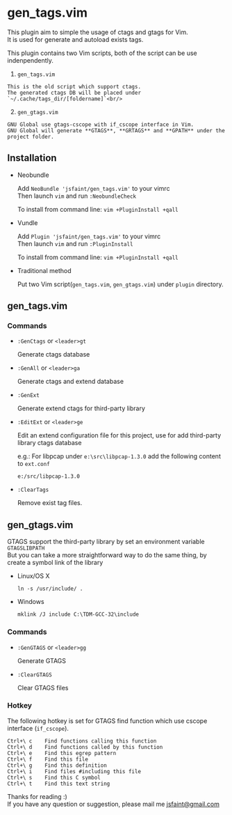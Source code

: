 # gen_tags.vim

  This plugin aim to simple the usage of ctags and gtags for Vim.<br/>
  It is used for generate and autoload exists tags.

  This plugin contains two Vim scripts, both of the script can be use indenpendently.

  1. `gen_tags.vim`

    This is the old script which support ctags.  
    The generated ctags DB will be placed under `~/.cache/tags_dir/[foldername]`<br/>

  2. `gen_gtags.vim`

    GNU Global use gtags-cscope with if_cscope interface in Vim.  
    GNU Global will generate **GTAGS**, **GRTAGS** and **GPATH** under the project folder.

## Installation

* Neobundle

  Add `NeoBundle 'jsfaint/gen_tags.vim'` to your vimrc<br/>
  Then launch `vim` and run `:NeobundleCheck`

  To install from command line: `vim +PluginInstall +qall`

* Vundle

  Add `Plugin 'jsfaint/gen_tags.vim'` to your vimrc<br/>
  Then launch `vim` and run `:PluginInstall`

  To install from command line: `vim +PluginInstall +qall`

* Traditional method

  Put two Vim script(`gen_tags.vim`, `gen_gtags.vim`) under `plugin` directory.

## gen_tags.vim

### Commands

  * `:GenCtags` or `<leader>gt`

    Generate ctags database

  * `:GenAll` or `<leader>ga`

    Generate ctags and extend database

  * `:GenExt`

    Generate extend ctags for third-party library

  * `:EditExt` or `<leader>ge`

    Edit an extend configuration file for this project, use for add third-party library ctags database

    e.g.: For libpcap under `e:\src\libpcap-1.3.0` add the following content to `ext.conf`

    ```
    e:/src/libpcap-1.3.0
    ```

  * `:ClearTags`

    Remove exist tag files.

## gen_gtags.vim

  GTAGS support the third-party library by set an environment variable `GTAGSLIBPATH`<br/>
  But you can take a more straightforward way to do the same thing, by create a symbol link of the library

  * Linux/OS X

    ```
    ln -s /usr/include/ .
    ```

  * Windows

    ```
    mklink /J include C:\TDM-GCC-32\include
    ```

### Commands
  * `:GenGTAGS` or `<leader>gg`

    Generate GTAGS

  * `:ClearGTAGS`

    Clear GTAGS files

### Hotkey

  The following hotkey is set for GTAGS find function which use cscope interface (`if_cscope`).
  ```
  Ctrl+\ c    Find functions calling this function
  Ctrl+\ d    Find functions called by this function
  Ctrl+\ e    Find this egrep pattern
  Ctrl+\ f    Find this file
  Ctrl+\ g    Find this definition
  Ctrl+\ i    Find files #including this file
  Ctrl+\ s    Find this C symbol
  Ctrl+\ t    Find this text string
  ```

Thanks for reading :)  
If you have any question or suggestion, please mail me <jsfaint@gmail.com>
